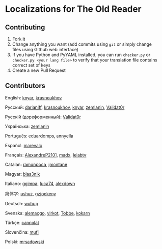 # Localizations for The Old Reader

## Contributing

1. Fork it
1. Change anything you want (add commits using ```git``` or simply change files using Github web interface)
1. If you have Python and PyYAML installed, you can run ```checker.py``` or ```checker.py <your lang file>``` to verify that your translation file contains correct set of keys
1. Create a new Pull Request

## Contributors

English: [knyar](https://github.com/knyar), [krasnoukhov](https://github.com/krasnoukhov)

Русский: [darianiff](https://github.com/darianiff), [krasnoukhov](https://github.com/krasnoukhov), [knyar](https://github.com/knyar), [zemlanin](https://github.com/zemlanin), [Validat0r](https://github.com/Validat0r)

Русскій (дореформенный): [Validat0r](https://github.com/Validat0r)

Українська: [zemlanin](https://github.com/zemlanin)

Português: [eduardomps](https://github.com/eduardomps), [annyella](https://github.com/annyella) 

Español: [marevalo](https://github.com/marevalo)

Français: [AlexandreP2101](https://github.com/AlexandreP2101), [madx](https://github.com/madx), [lelabtv](https://github.com/lelabtv)

Catalan: [ramonpoca](https://github.com/ramonpoca), [jmontane](https://github.com/jmontane)

Magyar: [blas3nik](https://github.com/blas3nik)

Italiano: [ggimpa](https://github.com/ggimpa), [luca74](https://github.com/luca74), [alexdown](https://github.com/alexdown)

简体字: [ushuz](https://github.com/ushuz), [gzjoekeny](https://github.com/gzjoekeny)

Deutsch: [wuhup](https://github.com/wuhup)

Svenska: [alemacgo](https://github.com/alemacgo), [virkot](https://github.com/virkot), [Tobbe](https://github.com/Tobbe), [kokarn](https://github.com/kokarn)

Türkçe: [canpolat](https://github.com/canpolat)

Slovenčina: [mufi](https://github.com/mufi)

Polski: [mrsadowski](https://github.com/mrsadowski)
